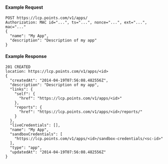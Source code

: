 #### Example Request

    POST https://lcp.points.com/v1/apps/
    Authorization: MAC id="...", ts="...", nonce="...", ext="...", mac="..."
    {
      "name": "My App",
      "description": "Description of my app"
    }

#### Example Response

    201 CREATED
    location: https://lcp.points.com/v1/apps/<id>
    {
      "createdAt": "2014-04-19T07:56:08.482556Z",
      "description": "Description of my app",
      "links": {
        "self": {
          "href": "https://lcp.points.com/v1/apps/<id>"
        },
        "reports": {
          "href": "https://lcp.points.com/v1/apps/<id>/reports/"
        }
      },
      "liveCredentials": [],
      "name": "My App",
      "sandboxCredentials": [
        "https://lcp.points.com/v1/apps/<id>/sandbox-credentials/<sc-id>"
      ],
      "type": "app",
      "updatedAt": "2014-04-19T07:56:08.482556Z"
    }




